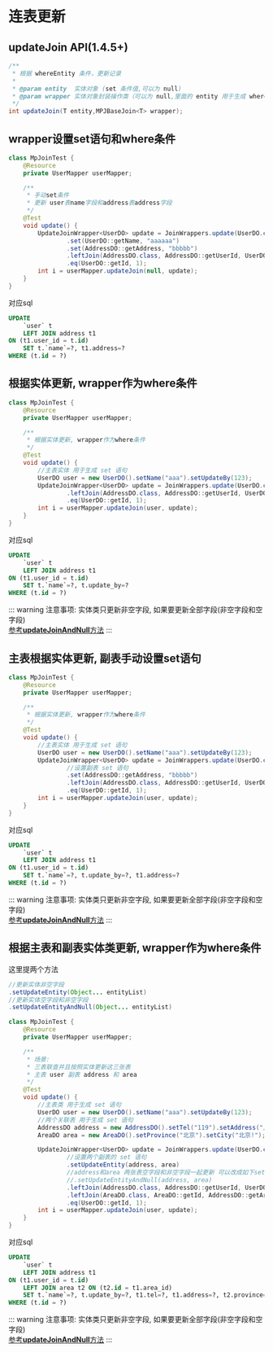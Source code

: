 # 连表更新

## updateJoin API(1.4.5+)

```java
/**
 * 根据 whereEntity 条件，更新记录
 *
 * @param entity  实体对象 (set 条件值,可以为 null)
 * @param wrapper 实体对象封装操作类（可以为 null,里面的 entity 用于生成 where 语句）
 */
int updateJoin(T entity,MPJBaseJoin<T> wrapper);
```

## wrapper设置set语句和where条件

```java
class MpJoinTest {
    @Resource
    private UserMapper userMapper;

    /**
     * 手动set条件
     * 更新 user表name字段和address表address字段
     */
    @Test
    void update() {
        UpdateJoinWrapper<UserDO> update = JoinWrappers.update(UserDO.class)
                .set(UserDO::getName, "aaaaaa")
                .set(AddressDO::getAddress, "bbbbb")
                .leftJoin(AddressDO.class, AddressDO::getUserId, UserDO::getId)
                .eq(UserDO::getId, 1);
        int i = userMapper.updateJoin(null, update);
    }
}
```

对应sql

```sql
UPDATE
    `user` t
    LEFT JOIN address t1
ON (t1.user_id = t.id)
    SET t.`name`=?, t1.address=?
WHERE (t.id = ?)
```

## 根据实体更新, wrapper作为where条件

```java
class MpJoinTest {
    @Resource
    private UserMapper userMapper;

    /**
     * 根据实体更新, wrapper作为where条件
     */
    @Test
    void update() {
        //主表实体 用于生成 set 语句
        UserDO user = new UserDO().setName("aaa").setUpdateBy(123);
        UpdateJoinWrapper<UserDO> update = JoinWrappers.update(UserDO.class)
                .leftJoin(AddressDO.class, AddressDO::getUserId, UserDO::getId)
                .eq(UserDO::getId, 1);
        int i = userMapper.updateJoin(user, update);
    }
}
```

对应sql

```sql
UPDATE
    `user` t
    LEFT JOIN address t1
ON (t1.user_id = t.id)
    SET t.`name`=?, t.update_by=?
WHERE (t.id = ?)
```

::: warning 注意事项:
实体类只更新非空字段, 如果要更新全部字段(非空字段和空字段)  
[参考**updateJoinAndNull**方法](./updateJoinAndNull.html)
:::

## 主表根据实体更新, 副表手动设置set语句

```java
class MpJoinTest {
    @Resource
    private UserMapper userMapper;

    /**
     * 根据实体更新, wrapper作为where条件
     */
    @Test
    void update() {
        //主表实体 用于生成 set 语句
        UserDO user = new UserDO().setName("aaa").setUpdateBy(123);
        UpdateJoinWrapper<UserDO> update = JoinWrappers.update(UserDO.class)
                //设置副表 set 语句
                .set(AddressDO::getAddress, "bbbbb")
                .leftJoin(AddressDO.class, AddressDO::getUserId, UserDO::getId)
                .eq(UserDO::getId, 1);
        int i = userMapper.updateJoin(user, update);
    }
}
```

对应sql

```sql
UPDATE
    `user` t
    LEFT JOIN address t1
ON (t1.user_id = t.id)
    SET t.`name`=?, t.update_by=?, t1.address=?
WHERE (t.id = ?)
```

::: warning 注意事项:
实体类只更新非空字段, 如果要更新全部字段(非空字段和空字段)  
[参考**updateJoinAndNull**方法](./updateJoinAndNull.html)
:::

## 根据主表和副表实体类更新, wrapper作为where条件

这里提两个方法
```java
//更新实体非空字段
.setUpdateEntity(Object... entityList)
//更新实体空字段和非空字段
.setUpdateEntityAndNull(Object... entityList)
```

```java
class MpJoinTest {
    @Resource
    private UserMapper userMapper;

    /**
     * 场景: 
     * 三表联查并且按照实体更新这三张表
     * 主表 user 副表 address 和 area
     */
    @Test
    void update() {
        //主表类 用于生成 set 语句
        UserDO user = new UserDO().setName("aaa").setUpdateBy(123);
        //两个关联表 用于生成 set 语句
        AddressDO address = new AddressDO().setTel("119").setAddress("人民广场");
        AreaDO area = new AreaDO().setProvince("北京").setCity("北京!");

        UpdateJoinWrapper<UserDO> update = JoinWrappers.update(UserDO.class)
                //设置两个副表的 set 语句
                .setUpdateEntity(address, area)
                //address和area 两张表空字段和非空字段一起更新 可以改成如下setUpdateEntityAndNull
                //.setUpdateEntityAndNull(address, area)
                .leftJoin(AddressDO.class, AddressDO::getUserId, UserDO::getId)
                .leftJoin(AreaDO.class, AreaDO::getId, AddressDO::getAreaId)
                .eq(UserDO::getId, 1);
        int i = userMapper.updateJoin(user, update);
    }
}
```

对应sql

```sql
UPDATE
    `user` t
    LEFT JOIN address t1
ON (t1.user_id = t.id)
    LEFT JOIN area t2 ON (t2.id = t1.area_id)
    SET t.`name`=?, t.update_by=?, t1.tel=?, t1.address=?, t2.province=?, t2.city=?
WHERE (t.id = ?)
```

::: warning 注意事项:
实体类只更新非空字段, 如果要更新全部字段(非空字段和空字段)  
[参考**updateJoinAndNull**方法](./updateJoinAndNull.html)
:::